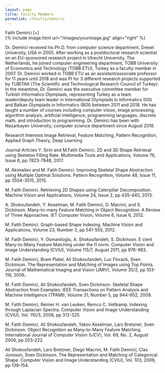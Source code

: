```yaml
---
layout: page
title: Faculty Members
permalink: /faculty/demirci
---
```


<div class="container" markdown="1">
<div class="header" markdown="1">Fatih Demirci  [+]
</div>
<div class="content" markdown="1" style="min-height: 200px;">
{% include image.html url="/images/yourimage.jpg" align="right" %}

Dr. Demirci received his Ph.D. from computer science department, Drexel University, USA in 2005. After working as a postdoctoral research scientist on an EU-sponsored research project in Utrecht University, The Netherlands, he joined computer engineering department, TOBB University of Economics and Technology (TOBB ETU), Turkey as a faculty member in 2007. Dr. Demirci worked in TOBB ETU as an assistant/associate professor for 11 years until 2018 and was PI for 3 different research projects supported by TUBITAK (The Scientific and Technological Research Council of Turkey). In the meantime, Dr. Demirci was the executive committee member for Turkish Informatics Olympiads, representing Turkey as a team leader/deputy team leader in International Olympiads in Informatics (IOI) and Balkan Olympiads in Informatics (BOI) between 2011 and 2018. He has taught a number of courses including computer vision, image processing, algorithm analysis, artificial intelligence, programming languages, discrete math, and introduction to programming. Dr. Demirci has been with Nazarbayev University, computer science department since August 2018.
 
Research Interests
Image Retrieval, Feature Matching, Pattern Recognition, Applied Graph Theory, Deep Learning
 
Journal Articles 
Y. Sirin and M.Fatih Demirci. 2D and 3D Shape Retrieval using Skeleton Filling Rate. Multimedia
Tools and Applications, Volume 76, Issue 6, pp 7823-7848, 2017.

M. Akimaliev and M. Fatih Demirci. Improving Skeletal Shape Abstraction using Multiple Optimal
Solutions. Pattern Recognition, Volume 48, Issue 11, pp 3504-3515, 2015.

M. Fatih Demirci. Retrieving 2D Shapes using Caterpillar Decomposition. Machine Vision and
Applications, Volume 24, Issue 2, pp 435-445, 2013.

A. Shokoufandeh, Y. Keselman, M. Fatih Demirci, D. Macrini, and S. Dickinson. Many-to-many
Feature Matching in Object Recognition: A Review of Three Approaches. IET Computer Vision,
Volume 6, Issue 6, 2012.

M. Fatih Demirci. Graph-based Shape Indexing. Machine Vision and Applications, Volume 23,
Number 3, pp 541-555, 2012.

M. Fatih Demirci, Y. Osmanlioglu, A. Shokoufandeh, S. Dickinson. E cient Many-to-Many Feature
Matching under the l1 norm. Computer Vision and Image Understanding (CVIU), Volume 115/7,
August 2011, pp 976-983.

M. Fatih Demirci, Bram Platel, Ali Shokoufandeh, Luc Florack, Sven Dickinson. The Representation
and Matching of Images using Top Points. Journal of Mathematical Imaging and Vision (JMIV),
Volume 35/2, pp 103-116, 2009..

M. Fatih Demirci, Ali Shokoufandeh, Sven Dickinson. Skeletal Shape Abstraction from Examples.
IEEE Transactions on Pattern Analysis and Machine Intelligence (TPAMI), Volume 31, Number 5,
pp 944-952, 2009.

M. Fatih Demirci, Reinier H. van Leuken, Remco C. Veltkamp. Indexing through Laplacian Spectra.
Computer Vision and Image Understanding (CVIU), Vol. 110/3, 2008, pp 312-325.

M. Fatih Demirci, Ali Shokoufandeh, Yakov Keselman, Lars Bretzner, Sven Dickinson. Object
Recognition as Many-to-Many Feature Matching. International Journal of Computer Vision (IJCV),
Vol. 69, No. 2, August 2006, pp 203-222.

Ali Shokoufandeh, Lars Bretzner, Diego Macrini, M. Fatih Demirci, Clas Jonsson, Sven Dickinson.
The Representation and Matching of Categorical Shape. Computer Vision and Image Understanding
(CVIU), Vol. 103, 2006, pp 139-154.
</div>
</div>
